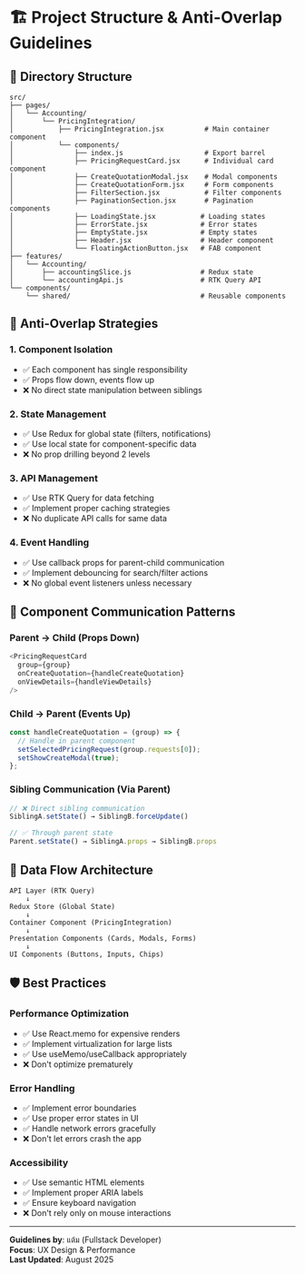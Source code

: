 # 🏗️ Project Structure & Anti-Overlap Guidelines

## 📁 Directory Structure

```
src/
├── pages/
│   └── Accounting/
│       └── PricingIntegration/
│           ├── PricingIntegration.jsx          # Main container component
│           └── components/
│               ├── index.js                    # Export barrel
│               ├── PricingRequestCard.jsx      # Individual card component
│               ├── CreateQuotationModal.jsx    # Modal components
│               ├── CreateQuotationForm.jsx     # Form components
│               ├── FilterSection.jsx           # Filter components
│               ├── PaginationSection.jsx       # Pagination components
│               ├── LoadingState.jsx           # Loading states
│               ├── ErrorState.jsx             # Error states
│               ├── EmptyState.jsx             # Empty states
│               ├── Header.jsx                 # Header component
│               └── FloatingActionButton.jsx   # FAB component
├── features/
│   └── Accounting/
│       ├── accountingSlice.js                 # Redux state
│       └── accountingApi.js                   # RTK Query API
└── components/
    └── shared/                                # Reusable components
```

## 🚫 Anti-Overlap Strategies

### 1. Component Isolation
- ✅ Each component has single responsibility
- ✅ Props flow down, events flow up
- ❌ No direct state manipulation between siblings

### 2. State Management
- ✅ Use Redux for global state (filters, notifications)
- ✅ Use local state for component-specific data
- ❌ No prop drilling beyond 2 levels

### 3. API Management
- ✅ Use RTK Query for data fetching
- ✅ Implement proper caching strategies
- ❌ No duplicate API calls for same data

### 4. Event Handling
- ✅ Use callback props for parent-child communication
- ✅ Implement debouncing for search/filter actions
- ❌ No global event listeners unless necessary

## 🎯 Component Communication Patterns

### Parent → Child (Props Down)
```javascript
<PricingRequestCard
  group={group}
  onCreateQuotation={handleCreateQuotation}
  onViewDetails={handleViewDetails}
/>
```

### Child → Parent (Events Up)
```javascript
const handleCreateQuotation = (group) => {
  // Handle in parent component
  setSelectedPricingRequest(group.requests[0]);
  setShowCreateModal(true);
};
```

### Sibling Communication (Via Parent)
```javascript
// ❌ Direct sibling communication
SiblingA.setState() → SiblingB.forceUpdate()

// ✅ Through parent state
Parent.setState() → SiblingA.props → SiblingB.props
```

## 🔄 Data Flow Architecture

```
API Layer (RTK Query)
    ↓
Redux Store (Global State)
    ↓
Container Component (PricingIntegration)
    ↓
Presentation Components (Cards, Modals, Forms)
    ↓
UI Components (Buttons, Inputs, Chips)
```

## 🛡️ Best Practices

### Performance Optimization
- ✅ Use React.memo for expensive renders
- ✅ Implement virtualization for large lists
- ✅ Use useMemo/useCallback appropriately
- ❌ Don't optimize prematurely

### Error Handling
- ✅ Implement error boundaries
- ✅ Use proper error states in UI
- ✅ Handle network errors gracefully
- ❌ Don't let errors crash the app

### Accessibility
- ✅ Use semantic HTML elements
- ✅ Implement proper ARIA labels
- ✅ Ensure keyboard navigation
- ❌ Don't rely only on mouse interactions

---

**Guidelines by**: แต้ม (Fullstack Developer)  
**Focus**: UX Design & Performance  
**Last Updated**: August 2025
